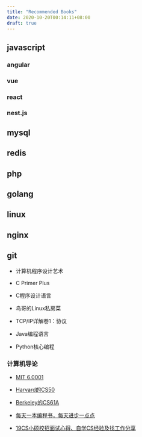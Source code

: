 ```yaml
---
title: "Recommended Books"
date: 2020-10-20T00:14:11+08:00
draft: true
---
```


## javascript

### angular

### vue

### react

### nest.js

## mysql

## redis

## php

## golang

## linux

## nginx

## git


- 计算机程序设计艺术
- C Primer Plus
- C程序设计语言

- 鸟哥的Linux私房菜
- TCP/IP详解卷1：协议

- Java编程语言
- Python核心编程

### 计算机导论

- [MIT 6.0001](https://ocw.mit.edu/courses/electrical-engineering-and-computer-science/6-0001-introduction-to-computer-science-and-programming-in-python-fall-2016/) 

- [Harvard的CS50](https://cs50.harvard.edu/college/2020/fall/)

- [Berkeley的CS61A](https://cs61a.org/)



- [每天一本编程书，每天进步一点点](https://salttiger.com/)


- [19CS小硕校招面试心得、自学CS经验及找工作分享](https://zhuanlan.zhihu.com/p/108911948)